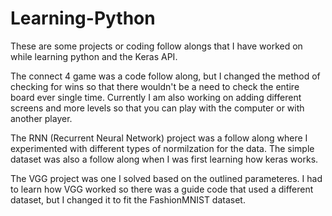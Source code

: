 # Learning-Python
These are some projects or coding follow alongs that I have worked on while learning python and the Keras API.

The connect 4 game was a code follow along, but I changed the method of checking for wins so that there wouldn't be a need to check the entire board ever single time. 
Currently I am also working on adding different screens and more levels so that you can play with the computer or with another player.  

The RNN (Recurrent Neural Network) project was a follow along where I experimented with different types of normilzation for the data. 
The simple dataset was also a follow along when I was first learning how keras works. 

The VGG project was one I solved based on the outlined parameteres. I had to learn how VGG worked so there was a guide code that used a different dataset, but I changed it to fit the FashionMNIST dataset. 
